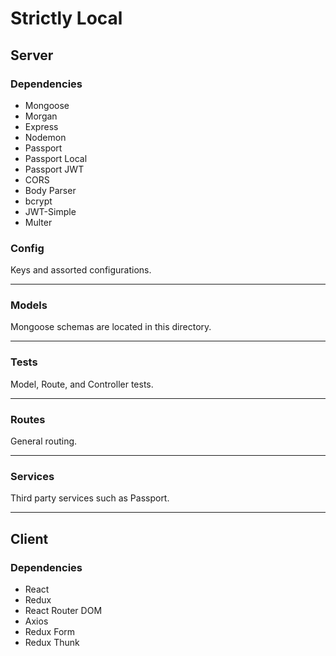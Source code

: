 # Strictly Local


## Server

### Dependencies

- Mongoose
- Morgan
- Express
- Nodemon
- Passport
- Passport Local
- Passport JWT
- CORS
- Body Parser
- bcrypt
- JWT-Simple
- Multer


### Config

Keys and assorted configurations.

___

### Models

Mongoose schemas are located in this directory.

___

### Tests

Model, Route, and Controller tests.

___

### Routes

General routing.
___

### Services

Third party services such as Passport.
___


## Client


### Dependencies

- React
- Redux
- React Router DOM
- Axios
- Redux Form
- Redux Thunk